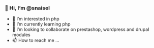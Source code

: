 ### 👋 Hi, I’m @snaisel
- 👀 I’m interested in php
- 🌱 I’m currently learning php
- 💞️ I’m looking to collaborate on prestashop, wordpress and drupal modules
- 📫 How to reach me ...

<!---
snaisel/snaisel is a ✨ special ✨ repository because its `README.md` (this file) appears on your GitHub profile.
You can click the Preview link to take a look at your changes.
--->
